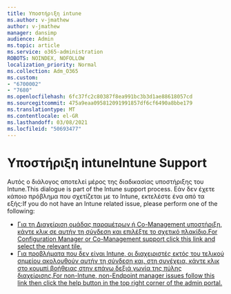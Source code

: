 ```yaml
---
title: Υποστήριξη intune
ms.author: v-jmathew
author: v-jmathew
manager: dansimp
audience: Admin
ms.topic: article
ms.service: o365-administration
ROBOTS: NOINDEX, NOFOLLOW
localization_priority: Normal
ms.collection: Adm_O365
ms.custom:
- "6700002"
- "7680"
ms.openlocfilehash: 6fc37fc2c80387f8ea991bc3b3d1ae88618057cd
ms.sourcegitcommit: 475a9eaa095812091991857df6cf6490a8bbe179
ms.translationtype: MT
ms.contentlocale: el-GR
ms.lasthandoff: 03/08/2021
ms.locfileid: "50693477"
---
```

# <a name="intune-support"></a><span data-ttu-id="3951a-102">Υποστήριξη intune</span><span class="sxs-lookup"><span data-stu-id="3951a-102">Intune Support</span></span>

<span data-ttu-id="3951a-103">Αυτός ο διάλογος αποτελεί μέρος της διαδικασίας υποστήριξης του Intune.</span><span class="sxs-lookup"><span data-stu-id="3951a-103">This dialogue is part of the Intune support process.</span></span> <span data-ttu-id="3951a-104">Εάν δεν έχετε κάποιο πρόβλημα που σχετίζεται με το Intune, εκτελέστε ένα από τα εξής:</span><span class="sxs-lookup"><span data-stu-id="3951a-104">If you do not have an Intune related issue, please perform one of the following:</span></span>

- [<span data-ttu-id="3951a-105">Για τη Διαχείριση ομάδας παραμέτρων ή Co-Management υποστήριξη, κάντε κλικ σε αυτήν τη σύνδεση και επιλέξτε το σχετικό πλακίδιο.</span><span class="sxs-lookup"><span data-stu-id="3951a-105">For Configuration Manager or Co-Management support click this link and select the relevant tile.</span></span>](https://endpoint.microsoft.com/#blade/Microsoft_Intune_DeviceSettings/SupportMenu/helpSupport)
- [<span data-ttu-id="3951a-106">Για προβλήματα που δεν είναι Intune, οι διαχειριστές εκτός του τελικού σημείου ακολουθούν αυτήν τη σύνδεση και, στη συνέχεια, κάντε κλικ στο κουμπί βοήθειας στην επάνω δεξιά γωνία της πύλης διαχείρισης.</span><span class="sxs-lookup"><span data-stu-id="3951a-106">For non-Intune, non-Endpoint manager issues follow this link then click the help button in the top right corner of the admin portal.</span></span>](https://admin.microsoft.com/Adminportal/Home?source=applauncher#/support/requests)
